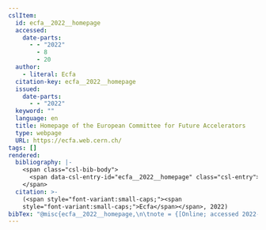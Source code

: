 ```yaml
---
cslItem:
  id: ecfa__2022__homepage
  accessed:
    date-parts:
      - - "2022"
        - 8
        - 20
  author:
    - literal: Ecfa
  citation-key: ecfa__2022__homepage
  issued:
    date-parts:
      - - "2022"
  keyword: ""
  language: en
  title: Homepage of the European Committee for Future Accelerators
  type: webpage
  URL: https://ecfa.web.cern.ch/
tags: []
rendered:
  bibliography: |-
    <span class="csl-bib-body">
      <span data-csl-entry-id="ecfa__2022__homepage" class="csl-entry"><span class='author-bib'>Ecfa</span>. <span class='date-bib'>(2022)</span>. <span class='title'><b><i>Homepage of the European Committee for Future Accelerators</i></b></span>. <span class='URL'><a href='https://ecfa.web.cern.ch/'>LINK</a></span></span>
    </span>
  citation: >-
    (<span style="font-variant:small-caps;"><span
    style="font-variant:small-caps;">Ecfa</span></span>, 2022)
bibTex: "@misc{ecfa__2022__homepage,\n\tnote = {[Online; accessed 2022-08-20]},\n\tauthor = {{Ecfa}},\n\tyear = {2022},\n\ttitle = {Homepage of the {European} {Committee} for {Future} {Accelerators}},\n\thowpublished = {https://ecfa.web.cern.ch/},\n}\n\n"
---
```

